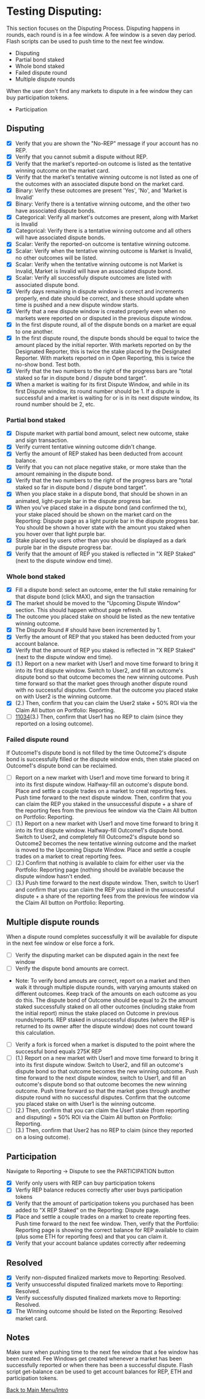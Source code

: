 # Testing Disputing:

This section focuses on the Disputing Process. Disputing happens in rounds, each round is in a fee window. A fee window is a seven day period. Flash scripts can be used to push time to the next fee window.
  * Disputing
  * Partial bond staked
  * Whole bond staked
  * Failed dispute round
  * Multiple dispute rounds

When the user don't find any markets to dispute in a fee window they can buy participation tokens.
  * Participation 

## Disputing

- [x] Verify that you are shown the "No-REP" message if your account has no REP.
- [x] Verify that you cannot submit a dispute without REP.
- [x] Verify that the market's reported-on outcome is listed as the tentative winning outcome on the market card.
- [x] Verify that the market's tentative winning outcome is not listed as one of the outcomes with an associated dispute bond on the market card.
- [x] Binary: Verify these outcomes are present 'Yes', 'No', and 'Market is Invalid'
- [x] Binary: Verify there is a tentative winning outcome, and the other two have associated dispute bonds.
- [x] Categorical: Verify all market's outcomes are present, along with Market is Invalid
- [x] Categorical: Verify there is a tentative winning outcome and all others will have associated dispute bonds.
- [x] Scalar: Verify the reported-on outcome is tentative winning outcome. 
- [x] Scalar: Verify when the tentative winning outcome is Market is Invalid, no other outcomes will be listed.
- [x] Scalar: Verify when the tentative winning outcome is not Market is Invalid, Market is Invalid will have an associated dispute bond.
- [x] Scalar: Verify all successfuly dispute outcomes are listed with associated dispute bond.
- [x] Verify days remaining in dispute window is correct and increments properly, end date should be correct, and these should update when time is pushed and a new dispute window starts.
- [x] Verify that a new dispute window is created properly even when no markets were reported on or disputed in the previous dispute window.
- [x] In the first dispute round, all of the dispute bonds on a market are equal to one another.
- [x] In the first dispute round, the dispute bonds should be equal to twice the amount placed by the initial reporter. With markets reported on by the Designated Reporter, this is twice the stake placed by the Designated Reporter. With markets reported on in Open Reporting, this is twice the no-show bond. Test both.
- [x] Verify that the two numbers to the right of the progress bars are "total staked so far in dispute bond / dispute bond target".
- [x] When a market is waiting for its first Dispute Window, and while in its first Dispute window, its round number should be 1. If a dispute is successful and a market is waiting for or is in its next dispute window, its round number should be 2, etc.

### Partial bond staked

- [x] Dispute market with partial bond amount, select new outcome, stake and sign transaction.
- [x] Verify current tentative winning outcome didn't change.
- [x] Verfiy the amount of REP staked has been deducted from account balance.
- [x] Verify that you can not place negative stake, or more stake than the amount remaining in the dispute bond.
- [x] Verify that the two numbers to the right of the progress bars are "total staked so far in dispute bond / dispute bond target".
- [x] When you place stake in a dispute bond, that should be shown in an animated, light-purple bar in the dispute progress bar.
- [x] When you've placed stake in a dispute bond (and confirmed the tx), your stake placed should be shown on the market card on the Reporting: Dispute page as a light purple bar in the dispute progress bar. You should be shown a hover state with the amount you staked when you hover over that light purple bar.
- [x] Stake placed by users other than you should be displayed as a dark purple bar in the dispute progress bar.
- [x] Verify that the amount of REP you staked is reflected in "X REP Staked" (next to the dispute window end time).

### Whole bond staked

- [x] Fill a dispute bond: select an outcome, enter the full stake remaining for that dispute bond (click MAX), and sign the transaction
- [x] The market should be moved to the "Upcoming Dispute Window" section. This should happen without page refresh.
- [x] The outcome you placed stake on should be listed as the new tentative winning outcome.
- [x] The Dispute Round # should have been incremented by 1.
- [x] Verfiy the amount of REP that you staked has been deducted from your account balance.
- [x] Verify that the amount of REP you staked is reflected in "X REP Staked" (next to the dispute window end time).
- [x] (1.) Report on a new market with User1 and move time forward to bring it into its first dispute window. Switch to User2, and fill an outcome's dispute bond so that outcome becomes the new winning outcome. Push time forward so that the market goes through another dispute round with no successful disputes. Confirm that the outcome you placed stake on with User2 is the winning outcome. 
- [x] (2.) Then, confirm that you can claim the User2 stake + 50% ROI via the Claim All button on Portfolio: Reporting.
- [ ] [11034](https://app.clubhouse.io/augur/story/11034/incorrect-values-displayed-for-designated-reporter-for-get-reporting-fees)(3.) Then, confirm that User1 has no REP to claim (since they reported on a losing outcome).

### Failed dispute round

If Outcome1's dispute bond is not filled by the time Outcome2's dispute bond is successfully filled or the dispute window ends, then stake placed on Outcome1's dispute bond can be reclaimed.

- [ ] Report on a new market with User1 and move time forward to bring it into its first dispute window. Halfway-fill an outcome's dispute bond. Place and settle a couple trades on a market to creat reporting fees. Push time forward to the next dispute window. Then, confirm that you can claim the REP you staked in the unsuccessful dispute + a share of the reporting fees from the previous fee window via the Claim All button on Portfolio: Reporting.
- [ ] (1.) Report on a new market with User1 and move time forward to bring it into its first dispute window. Halfway-fill Outcome1's dispute bond. Switch to User2, and completely fill Outcome2's dispute bond so Outcome2 becomes the new tentative winning outcome and the market is moved to the Upcoming Dispute Window. Place and settle a couple trades on a market to creat reporting fees.
- [ ] (2.) Confirm that nothing is available to claim for either user via the Portfolio: Reporting page (nothing should be available because the dispute window hasn't ended.
- [ ] (3.) Push time forward to the next dispute window. Then, switch to User1 and confirm that you can claim the REP you staked in the unsuccessful dispute + a share of the reporting fees from the previous fee window via the Claim All button on Portfolio: Reporting.

## Multiple dispute rounds

When a dispute round completes successfully it will be available for dispute in the next fee window or else force a fork. 

- [ ] Verify the disputing market can be disputed again in the next fee window
- [ ] Verify the dispute bond amounts are correct. 
* Note: To verify bond amouts are correct, report on a market and then walk it through multiple dispute rounds, with varying amounts staked on different outcomes. Keep track of the amounts on each outcome as you do this. The dispute bond of Outcome should be equal to 2x the amount staked successfully staked on all other outcomes (including stake from the initial report) minus the stake placed on Outcome in previous rounds/reports. REP staked in unsuccessful disputes (where the REP is returned to its owner after the dispute window) does not count toward this calculation.
- [ ] Verify a fork is forced when a market is disputed to the point where the successful bond equals 275K REP
- [ ] (1.) Report on a new market with User1 and move time forward to bring it into its first dispute window. Switch to User2, and fill an outcome's dispute bond so that outcome becomes the new winning outcome. Push time forward to the next dispute window, switch to User1, and fill an outcome's dispute bond so that outcome becomes the new winning outcome. Push time forward so that the market goes through another dispute round with no successful disputes. Confirm that the outcome you placed stake on with User1 is the winning outcome. 
- [ ] (2.) Then, confirm that you can claim the User1 stake (from reporting and disputing) + 50% ROI via the Claim All button on Portfolio: Reporting.
- [ ] (3.) Then, confirm that User2 has no REP to claim (since they reported on a losing outcome).

## Participation

Navigate to Reporting -> Dispute to see the PARTICIPATION button

- [x] Verify only users with REP can buy participation tokens
- [x] Verfiy REP balance reduces correctly after user buys participation tokens
- [x] Verify that the amount of participation tokens you purchased has been added to "X REP Staked" on the Reporting: Dispute page.
- [x] Place and settle a couple trades on a market to create reporting fees. Push time forward to the next fee window. Then, verify that the Portfolio: Reporting page is showing the correct balance for REP available to claim (plus some ETH for reporting fees) and that you can claim it.
- [x] Verify that your account balance updates correctly after redeeming

## Resolved

- [x] Verify non-disputed finalized markets move to Reporting: Resolved.
- [x] Verify unsuccessful disputed finalized markets move to Reporting: Resolved.
- [x] Verify successfully disputed finalized markets move to Reporting: Resolved.
- [x] The Winning outcome should be listed on the Reporting: Resolved market card.

## Notes

Make sure when pushing time to the next fee window that a fee window has been created. Fee Windows get created whenever a market has been successfully reported or when there has been a successful dispute. Flash script get-balance can be used to get account balances for REP, ETH and participation tokens.

[Back to Main Menu/Intro](https://github.com/AugurProject/augur-walkthrough/)
